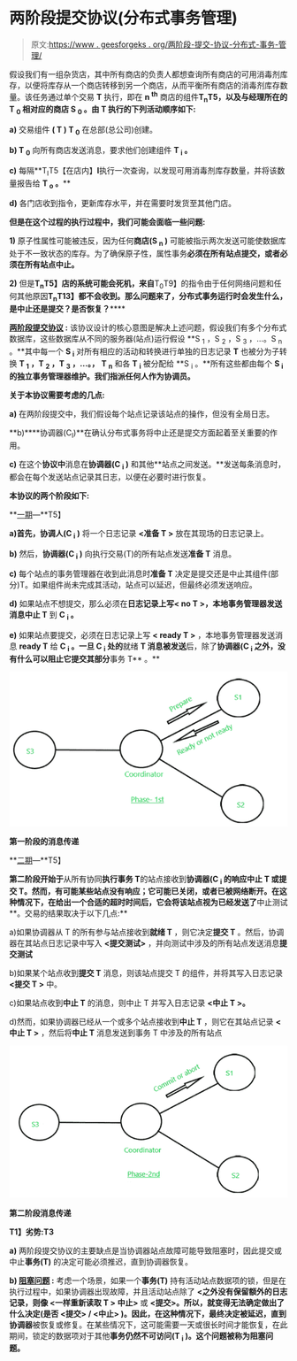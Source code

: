 # 两阶段提交协议(分布式事务管理)

> 原文:[https://www . geesforgeks . org/两阶段-提交-协议-分布式-事务-管理/](https://www.geeksforgeeks.org/two-phase-commit-protocol-distributed-transaction-management/)

假设我们有一组杂货店，其中所有商店的负责人都想查询所有商店的可用消毒剂库存，以便将库存从一个商店转移到另一个商店，从而平衡所有商店的消毒剂库存数量。该任务通过单个交易 **T** 执行，即在 **n <sup>th</sup>** 商店的组件**T<sub>n</sub>T5，以及与经理所在的 **T <sub>0</sub>** 相对应的商店 **S <sub>0</sub>** 。由 **T** 执行的下列活动顺序如下:**

**a)** 交易组件 **( T ) T <sub>0</sub>** 在总部(总公司)创建。

**b) T <sub>0</sub>** 向所有商店发送消息，要求他们创建组件 **T <sub>i</sub> 。**

**c)** 每隔**T<sub>I</sub>T5【在店内】**I**执行一次查询，以发现可用消毒剂库存数量，并将该数量报告给 **T <sub>o</sub> 。****

**d)** 各门店收到指令，更新库存水平，并在需要时发货至其他门店。

**但是在这个过程的执行过程中，我们可能会面临一些问题:**

**1)** 原子性属性可能被违反，因为任何**商店(S <sub>n</sub> )** 可能被指示两次发送可能使数据库处于不一致状态的库存。为了确保原子性，属性事务**必须在所有站点提交，或者必须在所有站点中止。**

**2)** 但是**T<sub>n</sub>T5】店的系统可能会死机，来自**T<sub>0</sub>T9】的指令由于任何网络问题和任何其他原因**T<sub>n</sub>T13】都不会收到。那么问题来了，分布式事务运行时会发生什么，是中止还是提交？是否恢复？******

**<u>两阶段提交协议</u> :** 该协议设计的核心意图是解决上述问题，假设我们有多个分布式数据库，这些数据库从不同的服务器(站点)运行假设 **S <sub>1</sub> ，S <sub>2</sub> ，S <sub>3</sub> ，…。S <sub>n</sub> 。**其中每一个 **S <sub>i</sub>** 对所有相应的活动和转换进行单独的日志记录 **T** 也被分为子转换 **T <sub>1</sub> ，T <sub>2</sub> ，T <sub>3</sub> ，…。，** **T <sub>n</sub>** 和各 **T <sub>i</sub>** 被分配给 **S <sub>i</sub> 。**所有这些都由每个 **S <sub>i</sub> 的独立事务管理器维护。**我们指派任何人作为**协调员。**

**关于本协议需要考虑的几点:**

**a)** 在两阶段提交中，我们假设每个站点记录该站点的操作，但没有全局日志。

**b)****协调器(C<sub>I</sub>)**在确认分布式事务将中止还是提交方面起着至关重要的作用。

**c)** 在这个**协议中**消息在**协调器(C <sub>i</sub> )** 和其他**站点之间发送。**发送每条消息时，都会在每个发送站点记录其日志，以便在必要时进行恢复。

**本协议的两个阶段如下:**

**<u>一期</u>—**T5】

**a)首先，协调人(C <sub>i</sub> )** 将一个日志记录 **<准备 T >** 放在其现场的日志记录上。

**b)** 然后，**协调器(C <sub>i</sub> )** 向执行交易(T)的所有站点发送**准备 T** 消息。

**c)** 每个站点的事务管理器在收到此消息时**准备 T** 决定是提交还是中止其组件(部分)T。如果组件尚未完成其活动，站点可以延迟，但最终必须发送响应。

**d)** 如果站点不想提交，那么必须在**日志记录上写< no T >，**本地事务管理器发送消息**中止 T** 到 **C <sub>i</sub> 。**

**e)** 如果站点要提交，必须在日志记录上写 **< ready T >** ，本地事务管理器发送消息 **ready T** 给 **C <sub>i</sub> 。一旦 C <sub>i</sub> 处的**就绪 **T 消息被发送**后，除了**协调器(C <sub>i</sub> 之外，没有什么可以阻止它提交其部分**事务 T** 。**

![](img/f2f5cf43261d5edb679d8a7c4174bceb.png)

**第一阶段的消息传递**

**<u>二期</u>—**T5】

**第二阶段开始于**从所有协同**执行事务 T**的站点接收到**协调器(C <sub>i</sub> 的响应中止 T 或提交 T。然而，有可能某些站点没有响应；它可能已关闭，或者已被网络断开。在这种情况下，在给出一个合适的超时时间后，它会将该站点视为已经发送了**中止测试**。交易的结果取决于以下几点:**

a)如果协调器从 T 的所有参与站点接收到**就绪 T** ，则它决定**提交 T** 。然后，协调器在其站点日志记录中写入 **<提交测试>** ，并向测试中涉及的所有站点发送消息**提交测试**

b)如果某个站点收到**提交 T** 消息，则该站点提交 T 的组件，并将其写入日志记录 **<提交 T >** 中。

c)如果站点收到**中止 T** 的消息，则中止 T 并写入日志记录 **<中止 T >。**

d)然而，如果协调器已经从一个或多个站点接收到**中止 T** ，则它在其站点记录 **<中止 T >** ，然后将**中止 T** 消息发送到事务 T 中涉及的所有站点

![](img/25608cb460c13eaf75960d3baca8cd49.png)

**第二阶段消息传递**

**T1】劣势:T3**

**a)** 两阶段提交协议的主要缺点是当协调器站点故障可能导致阻塞时，因此提交或中止**事务(T)** 的决定可能必须推迟，直到协调器恢复。

**b) <u>阻塞问题</u> :** 考虑一个场景，如果一个**事务(T)** 持有活动站点数据项的锁，但是在执行过程中，如果协调器出现故障，并且活动站点除了 **<之外没有保留额外的日志记录，则像 **<一样重新读取 T >** 中止>** 或 **<提交>。**所以，就变得无法确定做出了什么决定(是否 **<提交> / <中止>** )。因此，在这种情况下，最终决定被延迟，直到**协调器**被恢复或修复。在某些情况下，这可能需要一天或很长时间才能恢复，在此期间，锁定的数据项对于其他**事务仍然不可访问(T <sub>i</sub> )。**这个问题被称为**阻塞问题。**